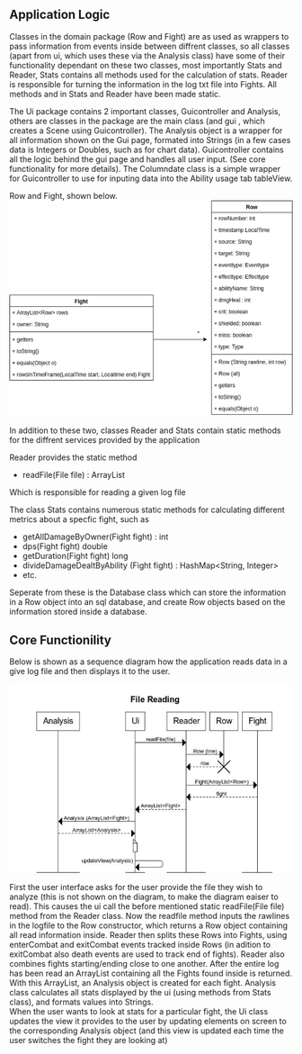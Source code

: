 ## Application Logic
Classes in the domain package (Row and Fight) are as used as wrappers to pass information from events inside between diffrent classes, so all classes (apart from ui, which uses these via the Analysis class) have some of their functionality dependant on these two classes, most importantly Stats and Reader, Stats contains all methods used for the calculation of stats. Reader is responsible for turning the information in the log txt file into Fights. All methods and in Stats and Reader have been made static.

The Ui package contains 2 important classes, Guicontroller and Analysis, others are classes in the package are the main class (and gui , which creates a Scene using Guicontroller). The Analysis object is a wrapper for all information shown on the Gui page, formated into Strings (in a few cases data is Integers or Doubles, such as for chart data). Guicontroller contains all the logic behind the gui page and handles all user input. (See core functionality for more details). The Columndate class is a simple wrapper for Guicontroller to use for inputing data into the Ability usage tab tableView.

Row and Fight, shown below.  
![architecture](/documentation/images/architecture.png)

In addition to these two, classes Reader and Stats contain static methods for the diffrent services provided by the application

Reader provides the static method  
  * readFile(File file) : ArrayList<Fight>  
 
Which is responsible for reading a given log file

The class Stats contains numerous static methods for calculating different metrics about a specfic fight, such as
  * getAllDamageByOwner(Fight fight) : int
  * dps(Fight fight) double
  * getDuration(Fight fight) long
  * divideDamageDealtByAbility (Fight fight) : HashMap<String, Integer>
  * etc.  
  

Seperate from these is the Database class which can store the information in a Row object into an sql database, and create Row objects based on the information stored inside a database.





## Core Functionility  

Below is shown as a sequence diagram how the application reads data in a give log file and then displays it to the user.

![file reading](/documentation/images/FileReading.JPG)

First the user interface asks for the user provide the file they wish to analyze (this is not shown on the diagram, to make the diagram eaiser to read). This causes the ui call the before mentioned static readFile(File file) method from the Reader class. Now the readfile method inputs the rawlines in the logfile to the Row constructor, which returns a Row object containing all read information inside. Reader then splits these Rows into Fights, using enterCombat and exitCombat events tracked inside Rows (in adition to exitCombat also death events are used to track end of fights). Reader also combines fights starting/ending close to one another. After the entire log has been read an ArrayList containing all the Fights found inside is returned.  
With this ArrayList, an Analysis object is created  for each fight. Analysis class calculates all stats displayed by the ui (using methods from Stats class), and formats values into Strings.  
When the user wants to look at stats for a particular fight, the Ui class updates the view it provides to the user by updating elements on screen to the corresponding Analysis object (and this view is updated each time the user switches the fight they are looking at)
